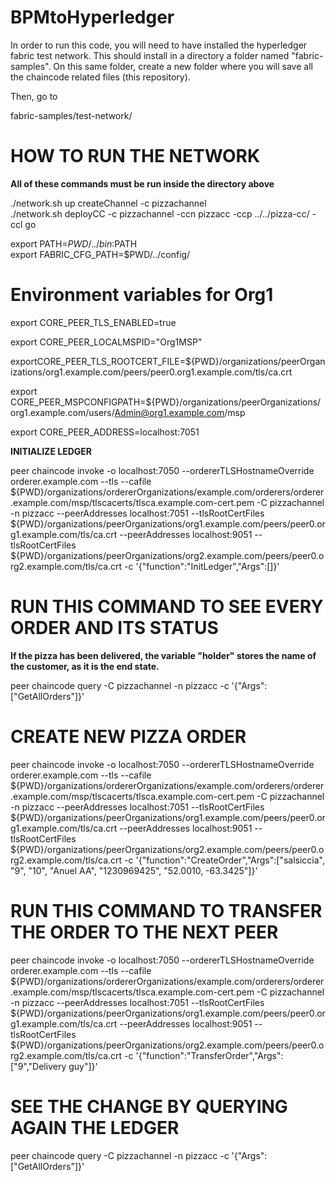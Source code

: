 # BPMtoHyperledger

In order to run this code, you will need to have installed the hyperledger fabric test network.
This should install in a directory a folder named "fabric-samples". On this same folder, create a new folder where you will save all the chaincode related files (this repository).

Then, go to 

fabric-samples/test-network/



# HOW TO RUN THE NETWORK
**All of these commands must be run inside the directory above**  

./network.sh up createChannel -c pizzachannel  
./network.sh deployCC -c pizzachannel -ccn pizzacc -ccp ../../pizza-cc/ -ccl go

export PATH=${PWD}/../bin:$PATH  
export FABRIC_CFG_PATH=$PWD/../config/

# Environment variables for Org1

export CORE_PEER_TLS_ENABLED=true  

export CORE_PEER_LOCALMSPID="Org1MSP"

exportCORE_PEER_TLS_ROOTCERT_FILE=${PWD}/organizations/peerOrganizations/org1.example.com/peers/peer0.org1.example.com/tls/ca.crt  

export CORE_PEER_MSPCONFIGPATH=${PWD}/organizations/peerOrganizations/org1.example.com/users/Admin@org1.example.com/msp  

export CORE_PEER_ADDRESS=localhost:7051  

**INITIALIZE LEDGER**
 
peer chaincode invoke -o localhost:7050 --ordererTLSHostnameOverride orderer.example.com --tls --cafile ${PWD}/organizations/ordererOrganizations/example.com/orderers/orderer.example.com/msp/tlscacerts/tlsca.example.com-cert.pem -C pizzachannel -n pizzacc --peerAddresses localhost:7051 --tlsRootCertFiles ${PWD}/organizations/peerOrganizations/org1.example.com/peers/peer0.org1.example.com/tls/ca.crt --peerAddresses localhost:9051 --tlsRootCertFiles ${PWD}/organizations/peerOrganizations/org2.example.com/peers/peer0.org2.example.com/tls/ca.crt -c '{"function":"InitLedger","Args":[]}'

# RUN THIS COMMAND TO SEE EVERY ORDER AND ITS STATUS
**If the pizza has been delivered, the variable "holder" stores the name of the customer, as it is the end state.**  

peer chaincode query -C pizzachannel -n pizzacc -c '{"Args":["GetAllOrders"]}'

# CREATE NEW PIZZA ORDER

peer chaincode invoke -o localhost:7050 --ordererTLSHostnameOverride orderer.example.com --tls --cafile ${PWD}/organizations/ordererOrganizations/example.com/orderers/orderer.example.com/msp/tlscacerts/tlsca.example.com-cert.pem -C pizzachannel -n pizzacc --peerAddresses localhost:7051 --tlsRootCertFiles ${PWD}/organizations/peerOrganizations/org1.example.com/peers/peer0.org1.example.com/tls/ca.crt --peerAddresses localhost:9051 --tlsRootCertFiles ${PWD}/organizations/peerOrganizations/org2.example.com/peers/peer0.org2.example.com/tls/ca.crt -c '{"function":"CreateOrder","Args":["salsiccia", "9", "10", "Anuel AA", "1230969425", "52.0010, -63.3425"]}'

# RUN THIS COMMAND TO TRANSFER THE ORDER TO THE NEXT PEER

peer chaincode invoke -o localhost:7050 --ordererTLSHostnameOverride orderer.example.com --tls --cafile ${PWD}/organizations/ordererOrganizations/example.com/orderers/orderer.example.com/msp/tlscacerts/tlsca.example.com-cert.pem -C pizzachannel -n pizzacc --peerAddresses localhost:7051 --tlsRootCertFiles ${PWD}/organizations/peerOrganizations/org1.example.com/peers/peer0.org1.example.com/tls/ca.crt --peerAddresses localhost:9051 --tlsRootCertFiles ${PWD}/organizations/peerOrganizations/org2.example.com/peers/peer0.org2.example.com/tls/ca.crt -c '{"function":"TransferOrder","Args":["9","Delivery guy"]}'

# SEE THE CHANGE BY QUERYING AGAIN THE LEDGER

peer chaincode query -C pizzachannel -n pizzacc -c '{"Args":["GetAllOrders"]}'
